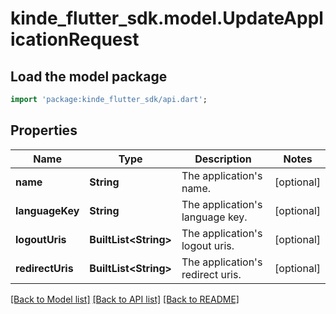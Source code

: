 # kinde_flutter_sdk.model.UpdateApplicationRequest

## Load the model package
```dart
import 'package:kinde_flutter_sdk/api.dart';
```

## Properties
Name | Type | Description | Notes
------------ | ------------- | ------------- | -------------
**name** | **String** | The application's name. | [optional] 
**languageKey** | **String** | The application's language key. | [optional] 
**logoutUris** | **BuiltList&lt;String&gt;** | The application's logout uris. | [optional] 
**redirectUris** | **BuiltList&lt;String&gt;** | The application's redirect uris. | [optional] 

[[Back to Model list]](../README.md#documentation-for-models) [[Back to API list]](../README.md#documentation-for-api-endpoints) [[Back to README]](../README.md)


